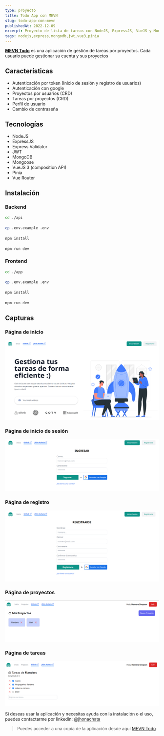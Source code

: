 ```yaml
---
type: proyecto
title: Todo App con MEVN
slug: todo-app-con-mevn
publishedAt: 2022-12-09
excerpt: Proyecto de lista de tareas con NodeJS, ExpressJS, VueJS y MongoDB, con soporte para múltiples usuarios e inicio de sesión con google
tags: nodejs,express,mongodb,jwt,vue3,pinia
---
```


**<a href="https://github.com/dcyar/mevn-todo" target="_blank">MEVN Todo</a>** es una aplicación de gestión de tareas por proyectos. Cada usuario puede gestionar su cuenta y sus proyectos

## Características

-   Autenticación por token (Inicio de sesión y registro de usuarios)
-   Autenticación con google
-   Proyectos por usuarios (CRD)
-   Tareas por proyectos (CRD)
-   Perfil de usuario
-   Cambio de contraseña

## Tecnologías

-   NodeJS
-   ExpressJS
-   Express Validator
-   JWT
-   MongoDB
-   Mongoose
-   VueJS 3 (composition API)
-   Pinia
-   Vue Router

## Instalación

### Backend

```bash
cd ./api

cp .env.example .env

npm install

npm run dev
```

### Frontend

```bash
cd ./app

cp .env.example .env

npm install

npm run dev
```

## Capturas

### Página de inicio

![Página de inicio](https://raw.githubusercontent.com/dcyar/mevn-todo/main/docs/home.png)

### Página de inicio de sesión

![Página de inicio de sesión](https://raw.githubusercontent.com/dcyar/mevn-todo/main/docs/login.png)

### Página de registro

![Página de registro](https://raw.githubusercontent.com/dcyar/mevn-todo/main/docs/registro.png)

### Página de proyectos

![Página de proyectos](https://raw.githubusercontent.com/dcyar/mevn-todo/main/docs/proyectos.png)

### Página de tareas

![Página de tareas](https://raw.githubusercontent.com/dcyar/mevn-todo/main/docs/todos.png)

Si deseas usar la aplicación y necesitas ayuda con la instalación o el uso, puedes contactarme por linkedin: <a href="https://www.linkedin.com/in/jhonachata/" target="_blank">@jhonachata</a>

> Puedes acceder a una copia de la aplicación desde aquí <a href="https://github.com/dcyar/mevn-todo" target="_blank">MEVN Todo</a>

